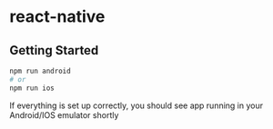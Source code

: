 # react-native

## Getting Started

```bash
npm run android
# or
npm run ios
```

If everything is set up correctly, you should see app running in your Android/IOS emulator shortly
